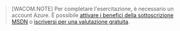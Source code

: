 > [WACOM.NOTE]
>  Per completare l'esercitazione, è necessario un account Azure. È possibile [attivare i benefici della sottoscrizione MSDN][] o [iscriversi per una valutazione gratuita][].

  [attivare i benefici della sottoscrizione MSDN]: http://www.windowsazure.com/en-us/pricing/member-offers/msdn-benefits-details/
  [iscriversi per una valutazione gratuita]: http://www.windowsazure.com/en-us/pricing/free-trial/

